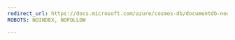 ```yaml
---
redirect_url: https://docs.microsoft.com/azure/cosmos-db/documentdb-nodejs-samples
ROBOTS: NOINDEX, NOFOLLOW

---
```

